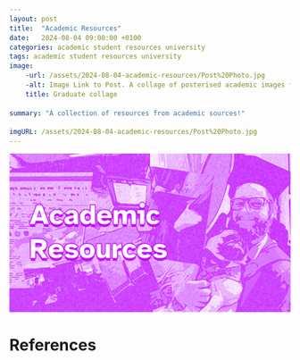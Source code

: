 ```yaml
---
layout: post
title:  "Academic Resources"
date:   2024-08-04 09:00:00 +0100
categories: academic student resources university
tags: academic student resources university
image:
    -url: /assets/2024-08-04-academic-resources/Post%20Photo.jpg
    -alt: Image Link to Post. A collage of posterised academic images featuring poster presentations and a graduate holding their dog at graduation. Text Reads 'Academic Resources'
    title: Graduate collage

summary: "A collection of resources from academic sources!"

imgURL: /assets/2024-08-04-academic-resources/Post%20Photo.jpg
---
```

![Image Link to Post. A collage of posterised academic images featuring poster presentations and a graduate holding their dog at graduation. Text Reads 'Academic Resources'](/assets/2024-08-04-academic-resources/Post%20Photo.jpg "Graduate Collage")



# References

